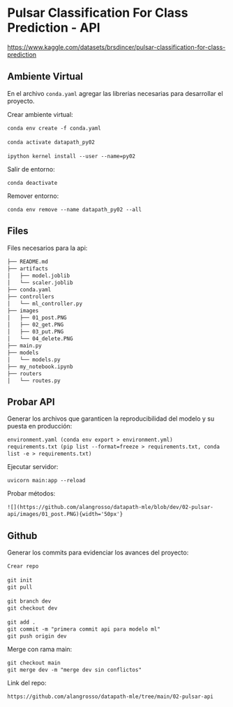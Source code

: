 # **Pulsar Classification For Class Prediction - API**

https://www.kaggle.com/datasets/brsdincer/pulsar-classification-for-class-prediction

## **Ambiente Virtual**

En el archivo `conda.yaml` agregar las librerias necesarias para desarrollar el proyecto.

Crear ambiente virtual:

    conda env create -f conda.yaml

    conda activate datapath_py02

    ipython kernel install --user --name=py02
    
Salir de entorno:
    
    conda deactivate

Remover entorno:

    conda env remove --name datapath_py02 --all

## **Files**

Files necesarios para la api:

```
├── README.md
├── artifacts
│   ├── model.joblib
│   └── scaler.joblib
├── conda.yaml
├── controllers
│   └── ml_controller.py
├── images
│   ├── 01_post.PNG
│   ├── 02_get.PNG
│   ├── 03_put.PNG
│   └── 04_delete.PNG
├── main.py
├── models
│   └── models.py
├── my_notebook.ipynb
├── routers
│   └── routes.py
```

## **Probar API**

Generar los archivos que garanticen la reproducibilidad del modelo y su puesta en producción:

    environment.yaml (conda env export > environment.yml)
    requirements.txt (pip list --format=freeze > requirements.txt, conda list -e > requirements.txt)
    
Ejecutar servidor:

    uvicorn main:app --reload

Probar métodos:

    ![](https://github.com/alangrosso/datapath-mle/blob/dev/02-pulsar-api/images/01_post.PNG){width='50px'}

## **Github**

Generar los commits para evidenciar los avances del proyecto:

    Crear repo

    git init
    git pull

    git branch dev
    git checkout dev

    git add .
    git commit -m "primera commit api para modelo ml"
    git push origin dev

Merge con rama main:

    git checkout main
    git merge dev -m "merge dev sin conflictos"

Link del repo:

    https://github.com/alangrosso/datapath-mle/tree/main/02-pulsar-api


